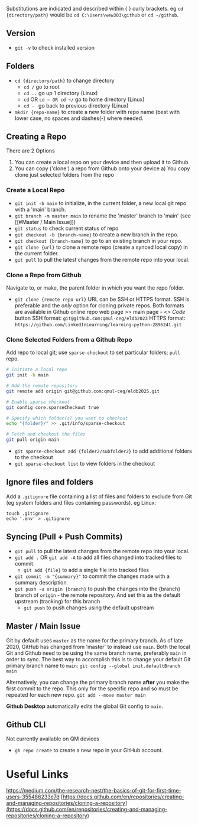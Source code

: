 
Substitutions are indicated and described within { } curly brackets. eg `cd {directory/path}` would be `cd C:\Users\wew303\github` or `cd ~/github`.
## Version
- `git -v` to check installed version
## Folders
- `cd {directory/path}` to change directory
	- `cd /` go to root
	- `cd ..` go up 1 directory (Linux)
	- `cd` OR `cd ~ OR cd ~/` go to home directory (Linux)
	- `cd - ` go back to previous directory (Linux)
- `mkdir {repo-name}` to create a new folder with repo name (best with lower case, no spaces and dashes(-) where needed.

## Creating a Repo
There are 2 Options
1) You can create a local repo on your device and then upload it to Github
2) You can copy ('clone') a repo from Github onto your device
		a) You copy clone just selected folders from the repo
### Create a Local Repo
- `git init -b main` to initialize, in the current folder, a new local git repo with a 'main' branch.
- `git branch -m master main` to rename the 'master' branch to 'main' (see [[#Master / Main Issue]])
- `git status` to check current status of repo
- `git checkout -b {branch-name}` to create a new branch in the repo.
- `git checkout {branch-name}` to go to an existing branch in your repo.
- `git clone {url}` to clone a remote repo (create a synced local copy) in the current folder.
- `git pull` to pull the latest changes from the remote repo into your local.
### Clone a Repo from Github
Navigate to, or make, the parent folder in which you want the repo folder.
- `git clone {remote repo url}` 
URL can be SSH or HTTPS format. SSH is preferable and the *only* option for cloning private repos. Both formats are available in Github online 
	repo web page >> main page -  *<> Code* button
SSH format: `git@github.com:qmul-ceg/eldb2023`
HTTPS format: `https://github.com/LinkedInLearning/learning-python-2896241.git`
### Clone Selected Folders from a Github Repo
Add repo to local git; use `sparse-checkout` to set particular folders; `pull` repo.
```bash
# Initiate a local repo
git init -b main

# Add the remote repository
git remote add origin git@github.com:qmul-ceg/eldb2025.git

# Enable sparse checkout
git config core.sparseCheckout true

# Specify which folder(s) you want to checkout
echo "{folder}/" >> .git/info/sparse-checkout

# Fetch and checkout the files
git pull origin main  
```
- `git sparse-checkout add {folder2/subfolder2}` to add additional folders to the checkout
- `git sparse-checkout list` to view folders in the checkout

## Ignore files and folders
Add a `.gitignore` file containing a list of files and folders to exclude from Git (eg system folders and files containing passwords). eg Linux:
```
touch .gitignore
echo '.env' > .gitignore
```

## Syncing (Pull + Push Commits)
- `git pull` to pull the latest changes from the remote repo into your local.
- `git add .` OR `git add -A` to add all files changed into tracked files to commit.
	- `git add {file}` to add a single file into tracked files
- `git commit -m "{summary}"` to commit the changes made with a summary description.
- `git push -u origin {branch}` to push the changes into the {branch} branch of `origin` - the remote repository. And set this as the default upstream (tracking) for this branch
	- `git push` to push changes using the default upstream

## Master / Main Issue
Git by default uses `master` as the name for the primary branch.  As of late 2020, GitHub has changed from 'master' to instead use `main`.  Both the local Git and Github need to be using the same branch name, preferably `main` in order to sync.
The best way to accomplish this is to change your default Git primary branch name to `main`:
`git config --global init.defaultBranch main`

Alternatively, you can change the primary branch name **after** you make the first commit to the repo. This only for the specific repo and so must be repeated for each new repo.
`git add --move master main`

**Github Desktop** automatically edits the global Git config to `main`.

## Github CLI
Not currently available on QM devices
- `gh repo create` to create a new repo in your GitHub account.
 
# Useful Links
https://medium.com/the-research-nest/the-basics-of-git-for-first-time-users-355486233e7d
[https://docs.github.com/en/repositories/creating-and-managing-repositories/cloning-a-repository](https://docs.github.com/en/repositories/creating-and-managing-repositories/cloning-a-repository)



